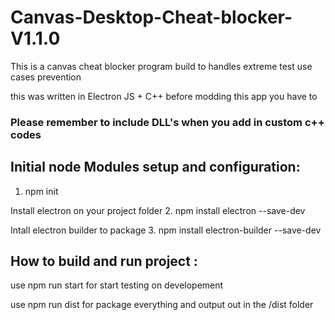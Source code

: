# Canvas-Desktop-Cheat-blocker-V1.1.0
This is a canvas cheat blocker program build to handles extreme test use cases prevention 


this was written in Electron JS + C++ before modding this app you have to 


### Please remember to include DLL's when you add in custom c++ codes



## Initial node Modules setup and configuration:

1. npm init


Install electron on your project folder
2. npm install electron --save-dev




Intall electron builder to package 
3. npm install electron-builder --save-dev





## How to build and run project :

use npm run start for start testing on developement

use npm run dist for package everything and output out in the /dist folder
